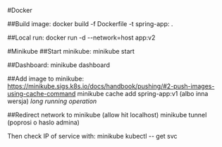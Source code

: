 #Docker

##Build image:
docker build -f Dockerfile -t spring-app:<version> .

##Local run:
docker run -d --network=host app:v2

#Minikube
##Start minikube:
minikube start

##Dashboard:
minikube dashboard

##Add image to minikube:
https://minikube.sigs.k8s.io/docs/handbook/pushing/#2-push-images-using-cache-command
minikube cache add spring-app:v1 (albo inna wersja) *long running operation*

##Redirect network to minikube (allow hit localhost)
minikube tunnel
(poprosi o haslo admina)

Then check IP of service with:
minikube kubectl -- get svc

